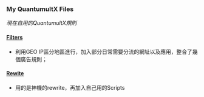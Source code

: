 ### My QuantumultX Files
*現在自用的QuantumultX規則*

#### [Filters](https://kwokzit.info/MQX/Filters)
- 利用GEO IP區分地區進行，加入部分日常需要分流的網址以及應用，整合了幾個廣告規則；

#### [Rewite](https://kwokzit.info/MQX/Rewrite)
- 用的是神機的rewrite，再加入自己用的Scripts
